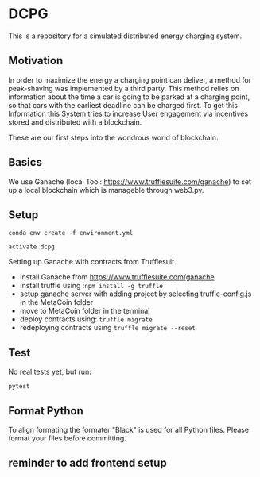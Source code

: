 # DCPG

This is a repository for a simulated distributed energy charging system.

## Motivation

In order to maximize the energy a charging point can deliver, a method for peak-shaving was implemented by a third party. This method relies on information about the time a car is going to be parked at a charging point, so that cars with the earliest deadline can be charged first. To get this Information this System tries to increase User engagement via incentives stored and distributed with a blockchain. 

These are our first steps into the wondrous world of blockchain.

## Basics

We use Ganache (local Tool: https://www.trufflesuite.com/ganache) to set up a local blockchain which is manageble
through web3.py. 

## Setup

```
conda env create -f environment.yml
```

```
activate dcpg
```
Setting up Ganache with contracts from Trufflesuit
* install Ganache from https://www.trufflesuite.com/ganache
* install truffle using :```npm install -g truffle```
* setup ganache server with adding project by selecting truffle-config.js in the MetaCoin folder
* move to MetaCoin folder in the terminal
* deploy contracts using: ```truffle migrate```
* redeploying contracts using ```truffle migrate --reset```

## Test

No real tests yet, but run:

```
pytest
```


## Format Python

To align formating the formater "Black" is used for all Python files. Please format your files before committing.



## reminder to add frontend setup